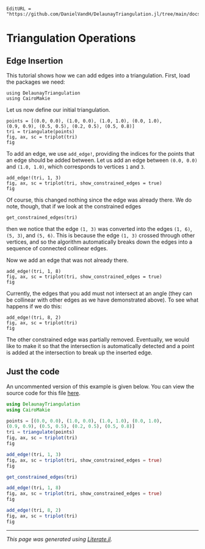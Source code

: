 ```@meta
EditURL = "https://github.com/DanielVandH/DelaunayTriangulation.jl/tree/main/docs/src/literate_tutorials/operations_segment_insertion.jl"
```

# Triangulation Operations
## Edge Insertion

This tutorial shows how we can add edges into a triangulation. First, load the packages we need:

````@example operations_segment_insertion
using DelaunayTriangulation
using CairoMakie
````

Let us now define our initial triangulation.

````@example operations_segment_insertion
points = [(0.0, 0.0), (1.0, 0.0), (1.0, 1.0), (0.0, 1.0),
(0.9, 0.9), (0.5, 0.5), (0.2, 0.5), (0.5, 0.8)]
tri = triangulate(points)
fig, ax, sc = triplot(tri)
fig
````

To add an edge, we use `add_edge!`, providing the indices for the points
that an edge should be added between. Let us add an edge between `(0.0, 0.0)`
and `(1.0, 1.0)`, which corresponds to vertices `1` and `3`.

````@example operations_segment_insertion
add_edge!(tri, 1, 3)
fig, ax, sc = triplot(tri, show_constrained_edges = true)
fig
````

Of course, this changed nothing since the edge was already there. We do note,
though, that if we look at the constrained edges

````@example operations_segment_insertion
get_constrained_edges(tri)
````

then we notice that the edge `(1, 3)` was converted into the edges `(1, 6)`, `(5, 3)`,
and `(5, 6)`. This is because the edge `(1, 3)` crossed through other vertices,
and so the algorithm automatically breaks down the edges into a sequence of connected collinear
edges.

Now we add an edge that was not already there.

````@example operations_segment_insertion
add_edge!(tri, 1, 8)
fig, ax, sc = triplot(tri, show_constrained_edges = true)
fig
````

Currently, the edges that you add must not intersect at an angle (they can be
collinear with other edges as we have demonstrated above). To see what happens
if we do this:

````@example operations_segment_insertion
add_edge!(tri, 8, 2)
fig, ax, sc = triplot(tri)
fig
````

The other constrained edge was partially removed. Eventually, we would like to
make it so that the intersection is automatically detected and a point
is added at the intersection to break up the inserted edge.
## Just the code
An uncommented version of this example is given below.
You can view the source code for this file [here](https://github.com/DanielVandH/DelaunayTriangulation.jl/tree/new-docs/docs/src/literate_tutorials/operations_segment_insertion.jl).

```julia
using DelaunayTriangulation
using CairoMakie

points = [(0.0, 0.0), (1.0, 0.0), (1.0, 1.0), (0.0, 1.0),
(0.9, 0.9), (0.5, 0.5), (0.2, 0.5), (0.5, 0.8)]
tri = triangulate(points)
fig, ax, sc = triplot(tri)
fig

add_edge!(tri, 1, 3)
fig, ax, sc = triplot(tri, show_constrained_edges = true)
fig

get_constrained_edges(tri)

add_edge!(tri, 1, 8)
fig, ax, sc = triplot(tri, show_constrained_edges = true)
fig

add_edge!(tri, 8, 2)
fig, ax, sc = triplot(tri)
fig
```

---

*This page was generated using [Literate.jl](https://github.com/fredrikekre/Literate.jl).*


